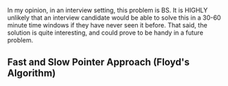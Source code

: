 In my opinion, in an interview setting, this problem is BS. It is HIGHLY unlikely that an interview candidate would be able to solve this in a 30-60 minute time windows if they have never seen it before. That said, the solution is quite interesting, and could prove to be handy in a future problem.

## Fast and Slow Pointer Approach (Floyd's Algorithm)
